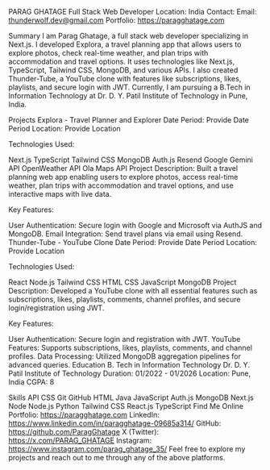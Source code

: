 PARAG GHATAGE
Full Stack Web Developer
Location: India
Contact:
Email: thunderwolf.dev@gmail.com
Portfolio: https://paragghatage.com

Summary
I am Parag Ghatage, a full stack web developer specializing in Next.js. I developed Explora, a travel planning app that allows users to explore photos, check real-time weather, and plan trips with accommodation and travel options. It uses technologies like Next.js, TypeScript, Tailwind CSS, MongoDB, and various APIs. I also created Thunder-Tube, a YouTube clone with features like subscriptions, likes, playlists, and secure login with JWT. Currently, I am pursuing a B.Tech in Information Technology at Dr. D. Y. Patil Institute of Technology in Pune, India.

Projects
Explora - Travel Planner and Explorer
Date Period: Provide Date Period
Location: Provide Location

Technologies Used:

Next.js
TypeScript
Tailwind CSS
MongoDB
Auth.js
Resend
Google Gemini API
OpenWeather API
Ola Maps API
Project Description:
Built a travel planning web app enabling users to explore photos, access real-time weather, plan trips with accommodation and travel options, and use interactive maps with live data.

Key Features:

User Authentication: Secure login with Google and Microsoft via AuthJS and MongoDB.
Email Integration: Send travel plans via email using Resend.
Thunder-Tube - YouTube Clone
Date Period: Provide Date Period
Location: Provide Location

Technologies Used:

React
Node.js
Tailwind CSS
HTML
CSS
JavaScript
MongoDB
Project Description:
Developed a YouTube clone with all essential features such as subscriptions, likes, playlists, comments, channel profiles, and secure login/registration using JWT.

Key Features:

User Authentication: Secure login and registration with JWT.
YouTube Features: Supports subscriptions, likes, playlists, comments, and channel profiles.
Data Processing: Utilized MongoDB aggregation pipelines for advanced queries.
Education
B. Tech in Information Technology
Dr. D. Y. Patil Institute of Technology
Duration: 01/2022 - 01/2026
Location: Pune, India
CGPA: 8

Skills
API
CSS
Git
GitHub
HTML
Java
JavaScript
Auth.js
MongoDB
Next.js
Node
Node.js
Python
Tailwind CSS
React.js
TypeScript
Find Me Online
Portfolio: https://paragghatage.com
LinkedIn: https://www.linkedin.com/in/paragghatage-09685a314/
GitHub: https://github.com/ParagGhatage
X (Twitter): https://x.com/PARAG_GHATAGE
Instagram: https://www.instagram.com/parag_ghatage_35/
Feel free to explore my projects and reach out to me through any of the above platforms.
